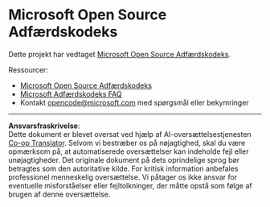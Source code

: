 <!--
CO_OP_TRANSLATOR_METADATA:
{
  "original_hash": "c06b12caf3c901eb3156e3dd5b0aea56",
  "translation_date": "2025-08-28T16:06:55+00:00",
  "source_file": "etc/CODE_OF_CONDUCT.md",
  "language_code": "da"
}
-->
# Microsoft Open Source Adfærdskodeks

Dette projekt har vedtaget [Microsoft Open Source Adfærdskodeks](https://opensource.microsoft.com/codeofconduct/).

Ressourcer:

- [Microsoft Open Source Adfærdskodeks](https://opensource.microsoft.com/codeofconduct/)
- [Microsoft Adfærdskodeks FAQ](https://opensource.microsoft.com/codeofconduct/faq/)
- Kontakt [opencode@microsoft.com](mailto:opencode@microsoft.com) med spørgsmål eller bekymringer

---

**Ansvarsfraskrivelse**:  
Dette dokument er blevet oversat ved hjælp af AI-oversættelsestjenesten [Co-op Translator](https://github.com/Azure/co-op-translator). Selvom vi bestræber os på nøjagtighed, skal du være opmærksom på, at automatiserede oversættelser kan indeholde fejl eller unøjagtigheder. Det originale dokument på dets oprindelige sprog bør betragtes som den autoritative kilde. For kritisk information anbefales professionel menneskelig oversættelse. Vi påtager os ikke ansvar for eventuelle misforståelser eller fejltolkninger, der måtte opstå som følge af brugen af denne oversættelse.